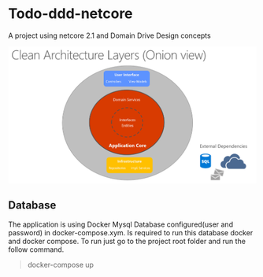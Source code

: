# Todo-ddd-netcore
A project using netcore 2.1 and Domain Drive Design concepts

![Alt text](image-archteture.png?raw=true "Archtecture")

## Database
The application is using Docker Mysql Database configured(user and password) in docker-compose.xym. 
Is required to run this database docker and docker compose.
To run just go to the project root folder and run the follow command.

> docker-compose up

